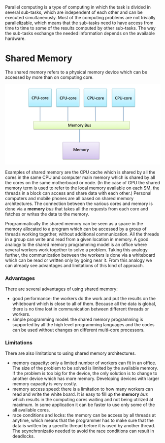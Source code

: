 

Parallel computing is a type of computing in which the task is divided in several sub-tasks, which are independent of each other and can be executed simultaneously. Most of the computing problems are not trivially parallelizable, which means that the sub-tasks need to have access from time to time to some of the results computed by other sub-tasks. The way the sub-tasks exchange the needed information depends on the available hardware. 

# Shared Memory 

The shared memory refers to a physical memory device which can be accessed by more than on computing core.

![Memory structure of Modern computer](images/shared-memory-architecture.png)

Examples of shared memory are the CPU cache which is shared by all the cores in the same CPU and computer main memory which is shared by all the cores on the same motherboard or node. (In the case of GPU the shared memory term is used to refer to the local memory available on each SM, the threads in a block can access and share data with each other.) Personal computers and mobile phones are all based on shared memory architectures. The connection between the various cores and memory is done via a **memory** *bus* that takes all the requests from each core and fetches or writes the data to the memory. 

Programmatically the shared memory can be seen as a space in the memory allocated to a program which can be accessed by a group of threads working together, without additional communication. All the threads in a group can write and read from a given location in memory.  A good analogy to the shared memory programming model is an office where several workers work together to solve a problem. Taking this analogy further, the communication between the workers is done via a whiteboard which can be read or written only by going near it. From this analogy we can already see advantages and limitations of this kind of approach.

### Advantages
There are several advantages of using shared memory:
* good performance: the workers do the work and put the results on the whiteboard which is close to all of them. Because all the data is global, there is no time lost in communication between different threads or workers.
* simple programming model: the shared memory programming is supported by all the high level programming languages and the codes can be used without changes on different multi-core processors.

### Limitations
There are also limitations to using shared memory architectures. 
* memory capacity: only a limited number of workers can fit in an office. The size of the problem to be solved is limited by the available memory. If the problem is too big for the device, the only solution is to change to another device which has more memory. Developing devices with larger memory capacity is very costly. 
* memory access speed: there is a limitation to how many workers can read and write the white board. It is easy to fill up the **memory** *bus* which results in the computing cores waiting and  not being utilized at maximum. In some application it can be faster to use  only some of the all available cores.
* race conditions and locks: the memory can be access by all threads at anytime, which means that the programmer has to make sure that the data is written by a specific thread before it is used by another thread. The scynchronizatio needed to avoid the race conditions can result in deadlocks.

